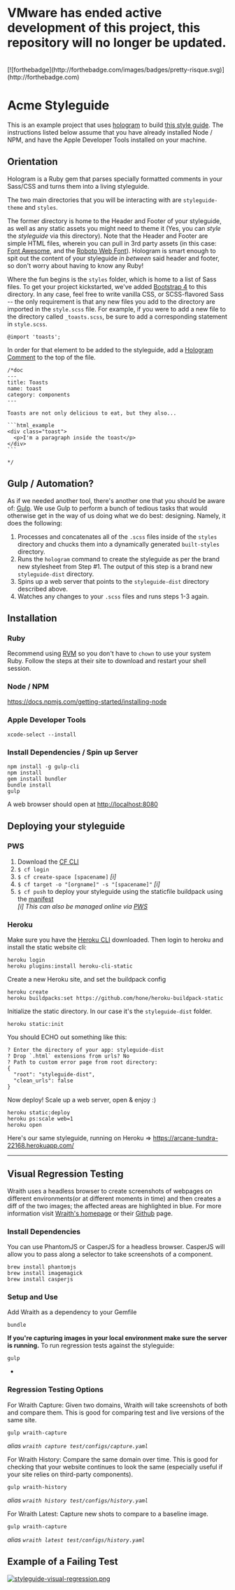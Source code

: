 <h1> VMware has ended active development of this project, this repository will no longer be updated.</h1><br>[![forthebadge](http://forthebadge.com/images/badges/pretty-risque.svg)](http://forthebadge.com)

# Acme Styleguide

This is an example project that uses [hologram](http://trulia.github.io/hologram) to build [this style
guide](http://acme-styleguide.cfapps.io). The instructions listed below assume that you have already installed Node / NPM, and have the Apple Developer Tools installed on your machine.

## Orientation

Hologram is a Ruby gem that parses specially formatted comments in your Sass/CSS and turns them into a living styleguide.

The two main directories that you will be interacting with are `styleguide-theme` and `styles`. 

The former directory is home to the Header and Footer of your styleguide, as well as any static assets you might need to theme it (Yes, you can _style_ the _styleguide_ via this directory). Note that the Header and Footer are simple HTML files, wherein you can pull in 3rd party assets (in this case: [Font Awesome](http://fontawesome.io), and the [Roboto Web Font](https://fonts.google.com/specimen/Roboto)). Hologram is smart enough to spit out the content of your styleguide _in between_ said header and footer, so don't worry about having to know any Ruby!

Where the fun begins is the `styles` folder, which is home to a list of Sass files. To get your project kickstarted, we've added [Bootstrap 4](http://getbootstrap.com) to this directory. In any case, feel free to write vanilla CSS, or SCSS-flavored Sass -- the only requirement is that any new files you add to the directory are imported in the `style.scss` file. For example, if you were to add a new file to the directory called `_toasts.scss`, be sure to add a corresponding statement in `style.scss`.


    @import 'toasts';

In order for that element to be added to the styleguide, add a [Hologram Comment](https://github.com/trulia/hologram#quick-start) to the top of the file.


    /*doc
    ---
    title: Toasts
    name: toast
    category: components
    ---

    Toasts are not only delicious to eat, but they also...

    ```html_example
    <div class="toast">
      <p>I'm a paragraph inside the toast</p>
    </div>
    ```

    */

## Gulp / Automation?

As if we needed another tool, there's another one that you should be aware of: [Gulp](http://gulpjs.com/). We use Gulp to perform a bunch of tedious tasks that would otherwise get in the way of us doing what we do best: designing. Namely, it does the following:

1. Processes and concatenates all of the `.scss` files inside of the `styles` directory and chucks them into a dynamically generated `built-styles` directory.
2. Runs the `hologram` command to create the styleguide as per the brand new stylesheet from Step #1. The output of this step is a brand new `styleguide-dist` directory.
3. Spins up a web server that points to the `styleguide-dist` directory described above.
4. Watches any changes to your `.scss` files and runs steps 1-3 again.

## Installation

### Ruby
Recommend using [RVM](https://rvm.io/rvm/install) so you don't have to `chown` to use your system Ruby. Follow the steps at their site to download and restart your shell session.

### Node / NPM
https://docs.npmjs.com/getting-started/installing-node

### Apple Developer Tools
```
xcode-select --install
```
### Install Dependencies / Spin up Server

    npm install -g gulp-cli
    npm install
    gem install bundler
    bundle install
    gulp

A web browser should open at [http://localhost:8080](http://localhost:8080)  




## Deploying your styleguide

### PWS
1. Download the [CF CLI](https://github.com/cloudfoundry/cli#downloads)  
2. `$ cf login`  
3. `$ cf create-space [spacename]` *[i]*  
4. `$ cf target -o "[orgname]" -s "[spacename]"` *[i]*  
5. `$ cf push` to deploy your styleguide using the staticfile buildpack using the [manifest](https://github.com/mattrothenberg/styleguide-boilerplate/blob/master/manifest.yml)  
*[i] This can also be managed online via [PWS](http://run.pivotal.io)*

### Heroku

Make sure you have the [Heroku CLI](https://devcenter.heroku.com/articles/heroku-command-line) downloaded. Then login to heroku and install the static website cli:

    heroku login
    heroku plugins:install heroku-cli-static

Create a new Heroku site, and set the buildpack config

    heroku create
    heroku buildpacks:set https://github.com/hone/heroku-buildpack-static

Initialize the static directory. In our case it's the `styleguide-dist` folder.

    heroku static:init

You should ECHO out something like this:

```
? Enter the directory of your app: styleguide-dist
? Drop `.html` extensions from urls? No
? Path to custom error page from root directory:
{
  "root": "styleguide-dist",
  "clean_urls": false
}
```

Now deploy! Scale up a web server, open & enjoy :)

    heroku static:deploy
    heroku ps:scale web=1
    heroku open

Here's our same styleguide, running on Heroku => https://arcane-tundra-22168.herokuapp.com/  

---

## Visual Regression Testing
Wraith uses a headless browser to create screenshots of webpages on different environments(or at different moments in time) and then creates a diff of the two images; the affected areas are highlighted in blue. For more information visit [Wraith's homepage](http://bbc-news.github.io/wraith/) or their [Github](https://github.com/BBC-News/wraith) page.

### Install Dependencies
You can use PhantomJS or CasperJS for a headless browser. CasperJS will allow you to pass along a selector to take screenshots of a component.

    brew install phantomjs
    brew install imagemagick
    brew install casperjs
    
### Setup and Use
Add Wraith as a dependency to your Gemfile
```
bundle
```
**If you're capturing images in your local environment make sure the server is running.** 
To run regression tests against the styleguide:
```
gulp
```
-
### Regression Testing Options
For Wraith Capture: Given two domains, Wraith will take screenshots of both and compare them. This is good for comparing test and live versions of the same site.
```
gulp wraith-capture
```
*alias `wraith capture test/configs/capture.yaml`*

For Wraith History: Compare the same domain over time. This is good for checking that your website continues to look the same (especially useful if your site relies on third-party components).
```
gulp wraith-history
```
*alias `wraith history test/configs/history.yaml`*

For Wraith Latest: Capture new shots to compare to a baseline image.
```
gulp wraith-capture
```
*alias `wraith latest test/configs/history.yaml`*

## Example of a Failing Test
[![styleguide-visual-regression.png](https://s16.postimg.org/3vrqmbwpx/styleguide_visual_regression.png)](https://postimg.org/image/q7pjfpvtt/)
